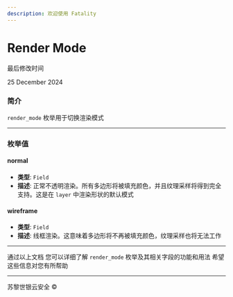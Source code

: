 ```yaml
---
description: 欢迎使用 Fatality
---
```


# Render Mode

最后修改时间

25 December 2024

### 简介

`render_mode` 枚举用于切换渲染模式

***

### 枚举值

#### normal

* **类型**: `Field`
* **描述**: 正常不透明渲染。所有多边形将被填充颜色，并且纹理采样将得到完全支持。这是在 `layer` 中渲染形状的默认模式

#### wireframe

* **类型**: `Field`
* **描述**: 线框渲染。这意味着多边形将不再被填充颜色，纹理采样也将无法工作

***

通过以上文档 您可以详细了解 `render_mode` 枚举及其相关字段的功能和用法 希望这些信息对您有所帮助

***

苏黎世银云安全 ©
